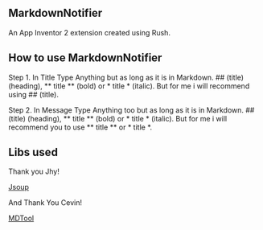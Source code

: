 ## MarkdownNotifier

An App Inventor 2 extension created using Rush.

## How to use MarkdownNotifier

Step 1. In Title Type Anything but as long as it is in Markdown. ## (title) (heading), ** title ** (bold) or * title * (italic). But for me i will recommend using ## (title).

Step 2. In Message Type Anything too but as long as it is in Markdown. ## (title) (heading), ** title ** (bold) or * title * (italic). But for me i will recommend you to use ** title ** or * title *.  

## Libs used

Thank you Jhy!

<a href="https://github.com/jhy/jsoup">Jsoup</a>

And Thank You Cevin!

<a href="https://github.com/cevin15/MDTool">MDTool</a>
